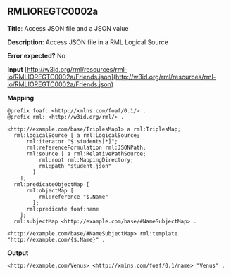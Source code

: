 ## RMLIOREGTC0002a

**Title**: Access JSON file and a JSON value

**Description**: Access JSON file in a RML Logical Source

**Error expected?** No

**Input**
 [http://w3id.org/rml/resources/rml-io/RMLIOREGTC0002a/Friends.json](http://w3id.org/rml/resources/rml-io/RMLIOREGTC0002a/Friends.json)

**Mapping**
```
@prefix foaf: <http://xmlns.com/foaf/0.1/> .
@prefix rml: <http://w3id.org/rml/> .

<http://example.com/base/TriplesMap1> a rml:TriplesMap;
  rml:logicalSource [ a rml:LogicalSource;
      rml:iterator "$.students[*]";
      rml:referenceFormulation rml:JSONPath;
      rml:source [ a rml:RelativePathSource;
          rml:root rml:MappingDirectory;
          rml:path "student.json"
        ]
    ];
  rml:predicateObjectMap [
      rml:objectMap [
          rml:reference "$.Name"
        ];
      rml:predicate foaf:name
    ];
  rml:subjectMap <http://example.com/base/#NameSubjectMap> .

<http://example.com/base/#NameSubjectMap> rml:template "http://example.com/{$.Name}" .

```

**Output**
```
<http://example.com/Venus> <http://xmlns.com/foaf/0.1/name> "Venus" .


```

